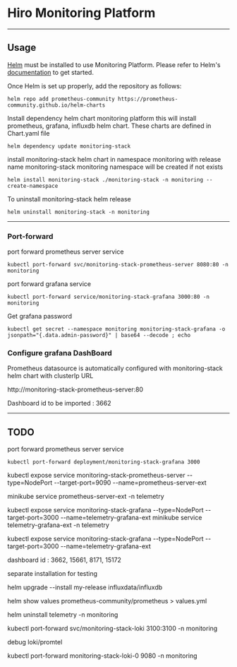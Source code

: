 # Hiro Monitoring Platform #

---

## Usage
[Helm](https://helm.sh) must be installed to use Monitoring Platform.
Please refer to Helm's [documentation](https://helm.sh/docs/) to get started.

Once Helm is set up properly, add the repository as follows:

```console
helm repo add prometheus-community https://prometheus-community.github.io/helm-charts
```


Install dependency helm chart monitoring platform
this will install prometheus, grafana, influxdb helm chart.
These charts are defined in Chart.yaml file

```console
helm dependency update monitoring-stack
```

install monitoring-stack helm chart in namespace monitoring with release name monitoring-stack
monitoring namespace will be created if not exists

```console
helm install monitoring-stack ./monitoring-stack -n monitoring --create-namespace
```

To uninstall monitoring-stack helm release

```console
helm uninstall monitoring-stack -n monitoring
```

---

### Port-forward

port forward prometheus server service
```console
kubectl port-forward svc/monitoring-stack-prometheus-server 8080:80 -n monitoring
```

port forward grafana service
```console
kubectl port-forward service/monitoring-stack-grafana 3000:80 -n monitoring
```


Get grafana password
 
```console
kubectl get secret --namespace monitoring monitoring-stack-grafana -o jsonpath="{.data.admin-password}" | base64 --decode ; echo
```

### Configure grafana DashBoard

Prometheus datasource is automatically configured with monitoring-stack helm chart with clusterIp URL

http://monitoring-stack-prometheus-server:80


Dashboard id to be imported : 3662

---

## TODO

port forward prometheus server service
```console
kubectl port-forward deployment/monitoring-stack-grafana 3000
```

kubectl expose service monitoring-stack-prometheus-server --type=NodePort --target-port=9090 --name=prometheus-server-ext

minikube service prometheus-server-ext -n telemetry

kubectl expose service monitoring-stack-grafana --type=NodePort --target-port=3000 --name=telemetry-grafana-ext
minikube service telemetry-grafana-ext -n telemetry

kubectl expose service monitoring-stack-grafana --type=NodePort --target-port=3000 --name=telemetry-grafana-ext


dashboard id : 3662, 15661, 8171, 15172

separate installation for testing

helm upgrade --install my-release influxdata/influxdb

helm show values prometheus-community/prometheus > values.yml

helm uninstall telemetry -n monitoring

kubectl port-forward svc/monitoring-stack-loki 3100:3100 -n monitoring

debug loki/promtel

kubectl port-forward monitoring-stack-loki-0 9080 -n monitoring